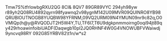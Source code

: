 Tmw7S%tfrlowbgRXU2QG 8CI& 8QV7 89GR89VYC 294yh98yw r89yh2Q08RU4892qyrn98fyawnq2v98ygnM142U09MVR09QUINRO8YB98QRUBIOUTNOGB8YUQBW98YFRNM,09VQ2URM09N4YMUN09nr9c82q,O0VMIQp(h@y@RVQODJT2H5W4Y,TU,TF6I7,T6U9dgkpnmmoirng0oqi94jt89qy429rhoawinfoibiUADF(Daqwgb10pI2JQ0RHNF4W0G4VNOWUBFVWaiwdj9yncvq98RY 092G85YRBV82\t1n/w*s2
